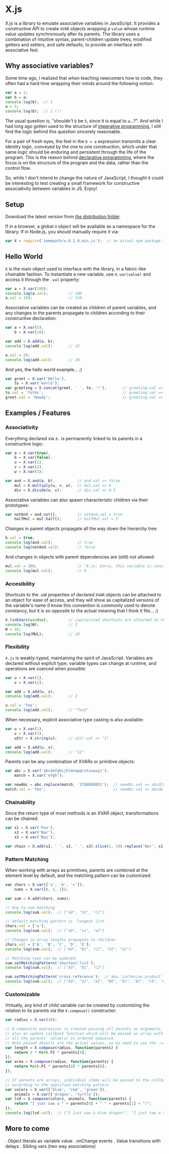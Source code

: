# X.js

X.js is a library to emulate associative variables in JavaScript. It provides a constructive API to create `XVAR` objects wrapping a `value` whose runtime value updates synchronously after its parents. The library uses a combination of intuitive syntax, parent-children update trees, modified getters and setters, and safe defaults, to provide an interface with associative feel.

## Why associative variables?

Some time ago, I realized that when teaching newcomers how to code, they often had a hard time wrapping their minds around the following notion:

```javascript
var a = 1;
var b = a;
console.log(b);  // 1
a = 5;
console.log(b);  // 1 (!)
```

The usual question is, "shouldn't `b` be `5`, since it is equal to `a`...?". And while I had long ago gotten used to the structure of [imperative programming](http://en.wikipedia.org/wiki/Imperative_programming), I still find the logic behind this question sincerely reasonable. 

For a pair of fresh eyes, the feel in the `b = a` expression transmits a clear identity logic, conveyed by the one to one construction, which under that same logic should be enduring and persistent through the life of the program. This is the reason behind [declarative programming](http://en.wikipedia.org/wiki/Declarative_programming), where the focus is on the structure of the program and the data, rather than the control flow.

So, while I don't intend to change the nature of JavaScript, I thought it could be interesting to test creating a small framework for constructive associativity between variables in JS. Enjoy!

## Setup

Download the latest version from [the distribution folder](https://github.com/garciadelcastillo/x.js/tree/master/dist).

If in a browser, a global `X` object will be available as a namespace for the library. If in Node.js, you should manually require it via:

```javascript
var X = require('somepath/x-0.2.0.min.js');  // an actual npm package is wip...
```

## Hello World

`X` is the main object used to interface with the library, in a fabric-like chainable fashion. To instantiate a new variable, use `X.var(value)` and access it through the `.val` property:

```javascript
var a = X.var(100);
console.log(a.val);         // 100
a.val = 150;                // 150
```

Associative variables can be created as children of parent variables, and any changes in the parents propagate to children according to their constructive declaration:

```javascript
var a = X.var(5),
    b = X.var(10);

var add = X.add(a, b);
console.log(add.val);       // 15

a.val = 20;
console.log(add.val);       // 30
```

And yes, the hello world example... ;)

```javascript
var greet = X.var('Hello'),
    to = X.var('world');
var greeting = X.concat(greet, ' ', to, '!');       // greeting.val => "Hello world!"
to.val = 'folks';                                   // greeting.val => "Hello folks!"
greet.val = 'Howdy';                                // greeting.val => "Howdy folks!"
```

## Examples / Features

### Associativity

Everything declared via `X.` is permanently linked to its parents in a constructive logic:

```javascript
var a = X.var(true),
    b = X.var(false),
    u = X.var(1),
    v = X.var(2),
    w = X.var(3);

var and = X.and(a, b),          // and.val => false
    mul = X.multiply(u, v, w),  // mul.val => 6
    div = X.divide(u, v);       // div.val => 0.5
```

Associative variables can also spawn characteristic children via their prototypes:

```javascript
var notAnd = and.not(),         // notAnd.val = true
    halfMul = mul.half();       // halfMul.val = 3
```

Changes in parent objects propagate all the way down the hierarchy tree:

```javascript
b.val = true;
console.log(and.val);           // true
console.log(notAnd.val);        // false
```

And changes in objects with parent dependencies are (still) not allowed:

```javascript
mul.val = 100;                  // "X.js: Sorry, this variable is constrained"
console.log(mul.val);           // 6
```

### Accesibility

Shortcuts to the .val properties of declared `XVAR` objects can be attached to an object for ease of access, and they will show as capitalized versions of the variable's name (I know this convention is commonly used to denote constancy, but it is so opposite to the actual meaning that I think it fits... ;)

```javascript
X.linkVars(window);         // capitalized shortcuts are attached to the window object
console.log(W);             // 3
W = 10;
console.log(MUL);           // 20
```

### Flexibility

`X.js` is weakly-typed, maintaining the spirit of JavaScript. Variables are declared without explicit type, variable types can change at runtime, and operations are coerced when possible:

```javascript
var u = X.var(1),
    v = X.var(2);

var add = X.add(u, v);
console.log(add.val);       // 3

u.val = 'foo';
console.log(add.val);       // "foo3"
```

When necessary, explicit associative type casting is also available:

```javascript
var u = X.var(1),
    v = X.var(2),
    uStr = X.string(u);     // uStr.val => "1"

var add = X.add(u, v);
console.log(add.val);       // "12"
```

Parents can be any combination of XVARs or primitive objects:

```javascript
var abc = X.var('abcdefghijklmnopqrstuvwxyz'),
    match = X.var('efgh');

var newAbc = abc.replace(match, '[CENSORED]');  // newAbc.val => abcd[CENSORED]ijklmnopqrstuvwxyz
match.val = 'foo';                              // newAbc.val => abcdefghijklmnopqrstuvwxyz (no match was found)
```

### Chainability

Since the return type of most methods is an XVAR object, transformations can be chained:

```javascript
var s1 = X.var('Foo'),
    s2 = X.var('Bar'),
    s3 = X.var('Baz');

var chain = X.add(s1, ' ', s2, ' ', s3).slice(1, 10).replace('Bar', s1);   // "oo Foo Ba"
```

### Pattern Matching

When working with arrays as primitives, parents are combined at the element level by default, and the matching pattern can be customized:

```javascript
var chars = X.var(['a', 'b', 'c']),
    nums = X.var([0, 1, 2]);

var sum = X.add(chars, nums);

// One to one matching
console.log(sum.val);  // ["a0", "b1", "c2"]

// Default matching pattern is 'longest list'
chars.val = ['a'];
console.log(sum.val);  // ["a0", "a1", "a2"]

// Changes in array lengths propagate to children 
chars.val = ['A', 'B', 'C', 'D', 'E'];
console.log(sum.val);  // ["A0", "B1", "C2", "D2", "E2"]

// Matching type can be updated:
sum.setMatchingPattern('shortest-list');
console.log(sum.val);  // ["A0", "B1", "C2"]

sum.setMatchingPattern('cross-reference');  // aka 'cartesian product'
console.log(sum.val);  // ["A0", "A1", "A2", "B0", "B1", "B2", "C0", "C1", "C2", "D0", "D1", "D2", "E0", "E1", "E2"]
```

### Customizable

Virtually, any kind of child variable can be created by customizing the relation to its parents via the `X.compose()` constructor:

```javascript
var radius = X.var(10);

// A composite expression is created passing all parents as arguments, 
// plus an update callback function which will be passed an array with 
// all the parents' value(s) in ordered sequence.
// Note passed objects are the actual values, so no need to use the .val accessor 
var length = X.compose(radius, function(parents) {
    return 2 * Math.PI * parents[0];
});
var area = X.compose(radius, function(parents) {
    return Math.PI * parents[0] * parents[0];
});

// If parents are arrays, individual items will be passed to the callback
// according to the specified matching pattern
var colors = X.var(['blue', 'red', 'green']),
    animals = X.var(['dragon', 'turtle']);
var lsd = X.compose(colors, animals, function(parents) {
    return "I just saw a " + parents[0] + " " + parents[1] + "!";
});
console.log(lsd.val);  // ["I just saw a blue dragon!", "I just saw a red turtle!", "I just saw a green turtle!"]
```


## More to come
. Object literals as variable value
. onChange events
. Value transitions with delays
. Sibling vars (two way associations)




